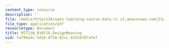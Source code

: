 ```yaml
---
content_type: resource
description: ''
file: /media/https%3A/open-learning-course-data-rc.s3.amazonaws.com/21w-016-writing-and-rhetoric-designing-meaning-fall-2016/faf96a4c5d2b071802ccb3534f87afef_MIT21W_016F16_DesignMeaning.pdf
file_type: application/pdf
resourcetype: Document
title: MIT21W_016F16_DesignMeaning
uid: faf96a4c-5d2b-0718-02cc-b3534f87afef
---
```

